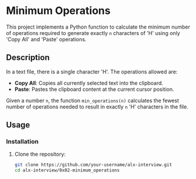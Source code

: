 # Minimum Operations

This project implements a Python function to calculate the minimum number of operations required to generate exactly `n` characters of 'H' using only 'Copy All' and 'Paste' operations.

## Description

In a text file, there is a single character 'H'. The operations allowed are:
- **Copy All**: Copies all currently selected text into the clipboard.
- **Paste**: Pastes the clipboard content at the current cursor position.

Given a number `n`, the function `min_operations(n)` calculates the fewest number of operations needed to result in exactly `n` 'H' characters in the file.

## Usage

### Installation

1. Clone the repository:
   ```bash
   git clone https://github.com/your-username/alx-interview.git
   cd alx-interview/0x02-minimum_operations
